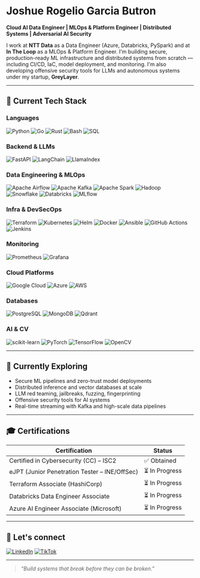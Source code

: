 # Joshue Rogelio Garcia Butron

**Cloud AI Data Engineer | MLOps & Platform Engineer | Distributed Systems | Adversarial AI Security**

I work at **NTT Data** as a Data Engineer (Azure, Databricks, PySpark) and at **In The Loop** as a MLOps & Platform Engineer. I'm building secure, production-ready ML infrastructure and distributed systems from scratch — including CI/CD, IaC, model deployment, and monitoring. I'm also developing offensive security tools for LLMs and autonomous systems under my startup, **GreyLayer**.

---

## 🔧 Current Tech Stack

### Languages
![Python](https://img.shields.io/badge/python-3670A0?style=for-the-badge&logo=python&logoColor=ffdd54)
![Go](https://img.shields.io/badge/go-%2300ADD8.svg?style=for-the-badge&logo=go&logoColor=white)
![Rust](https://img.shields.io/badge/rust-%23ED8B00.svg?style=for-the-badge&logo=rust&logoColor=white)
![Bash](https://img.shields.io/badge/Bash-121011?style=for-the-badge&logo=gnubash&logoColor=white)
![SQL](https://img.shields.io/badge/sql-%23DC322F.svg?style=for-the-badge&logo=sqlite&logoColor=white)

### Backend & LLMs
![FastAPI](https://img.shields.io/badge/FastAPI-00C7B7?style=for-the-badge&logo=fastapi)
![LangChain](https://img.shields.io/badge/LangChain-000000.svg?style=for-the-badge)
![LlamaIndex](https://img.shields.io/badge/LlamaIndex-2F3E46?style=for-the-badge)

### Data Engineering & MLOps
![Apache Airflow](https://img.shields.io/badge/Airflow-017CEE?style=for-the-badge&logo=apacheairflow)
![Apache Kafka](https://img.shields.io/badge/Kafka-000000?style=for-the-badge&logo=apachekafka)
![Apache Spark](https://img.shields.io/badge/Spark-FDEE21?style=for-the-badge&logo=apachespark&logoColor=black)
![Hadoop](https://img.shields.io/badge/Hadoop-66CCFF?style=for-the-badge&logo=apachehadoop)
![Snowflake](https://img.shields.io/badge/Snowflake-56B9E5?style=for-the-badge&logo=snowflake&logoColor=white)
![Databricks](https://img.shields.io/badge/Databricks-FF3621?style=for-the-badge&logo=databricks&logoColor=white)
![MLflow](https://img.shields.io/badge/MLflow-0194E2?style=for-the-badge)

### Infra & DevSecOps
![Terraform](https://img.shields.io/badge/Terraform-5C4EE5?style=for-the-badge&logo=terraform&logoColor=white)
![Kubernetes](https://img.shields.io/badge/Kubernetes-326CE5?style=for-the-badge&logo=kubernetes&logoColor=white)
![Helm](https://img.shields.io/badge/Helm-0F1689?style=for-the-badge&logo=helm&logoColor=white)
![Docker](https://img.shields.io/badge/Docker-2496ED?style=for-the-badge&logo=docker&logoColor=white)
![Ansible](https://img.shields.io/badge/Ansible-000000?style=for-the-badge&logo=ansible&logoColor=white)
![GitHub Actions](https://img.shields.io/badge/GitHub%20Actions-2088FF?style=for-the-badge&logo=githubactions&logoColor=white)
![Jenkins](https://img.shields.io/badge/Jenkins-2C5263?style=for-the-badge&logo=jenkins&logoColor=white)

### Monitoring
![Prometheus](https://img.shields.io/badge/Prometheus-E6522C?style=for-the-badge&logo=prometheus&logoColor=white)
![Grafana](https://img.shields.io/badge/Grafana-F46800?style=for-the-badge&logo=grafana&logoColor=white)

### Cloud Platforms
![Google Cloud](https://img.shields.io/badge/GCP-4285F4?style=for-the-badge&logo=googlecloud&logoColor=white)
![Azure](https://img.shields.io/badge/Azure-0072C6?style=for-the-badge&logo=microsoftazure&logoColor=white)
![AWS](https://img.shields.io/badge/AWS-FF9900?style=for-the-badge&logo=amazonaws&logoColor=white)

### Databases
![PostgreSQL](https://img.shields.io/badge/PostgreSQL-316192?style=for-the-badge&logo=postgresql&logoColor=white)
![MongoDB](https://img.shields.io/badge/MongoDB-47A248?style=for-the-badge&logo=mongodb&logoColor=white)
![Qdrant](https://img.shields.io/badge/Qdrant-880088?style=for-the-badge)

### AI & CV
![scikit-learn](https://img.shields.io/badge/Scikit--Learn-F7931E?style=for-the-badge&logo=scikit-learn&logoColor=white)
![PyTorch](https://img.shields.io/badge/PyTorch-EE4C2C?style=for-the-badge&logo=pytorch&logoColor=white)
![TensorFlow](https://img.shields.io/badge/TensorFlow-FF6F00?style=for-the-badge&logo=tensorflow&logoColor=white)
![OpenCV](https://img.shields.io/badge/OpenCV-5C3EE8?style=for-the-badge&logo=opencv&logoColor=white)

---

## 🚀 Currently Exploring

- Secure ML pipelines and zero-trust model deployments
- Distributed inference and vector databases at scale
- LLM red teaming, jailbreaks, fuzzing, fingerprinting
- Offensive security tools for AI systems
- Real-time streaming with Kafka and high-scale data pipelines

---

## 🎓 Certifications

| Certification | Status |
|---------------|--------|
| Certified in Cybersecurity (CC) – ISC2 | ✅ Obtained |
| eJPT (Junior Penetration Tester – INE/OffSec) | ⏳ In Progress |
| Terraform Associate (HashiCorp) | ⏳ In Progress |
| Databricks Data Engineer Associate | ⏳ In Progress |
| Azure AI Engineer Associate (Microsoft) | ⏳ In Progress |

---

## 📲 Let's connect

[![LinkedIn](https://img.shields.io/badge/LinkedIn-0A66C2?style=for-the-badge&logo=linkedin&logoColor=white)](https://www.linkedin.com/in/joshuegarcia)
[![TikTok](https://img.shields.io/badge/TikTok-010101?style=for-the-badge&logo=tiktok&logoColor=white)](https://www.tiktok.com/@davetto_mx)

---

> *“Build systems that break before they can be broken.”*

